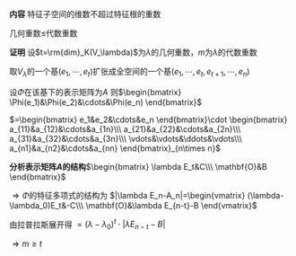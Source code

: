 **内容**
特征子空间的维数不超过特征根的重数

几何重数$\leq$代数重数

**证明**
设$t=\rm{dim}_K(V_\lambda)$为$\lambda$的几何重数，$m$为$\lambda$的代数重数

取$V_\lambda$的一个基$(e_1,\cdots,e_t)$扩张成全空间的一个基$(e_1,\cdots,e_t,e_{t+1},\cdots,e_n)$

设$\Phi$在该基下的表示矩阵为$A$
则$\begin{bmatrix}
\Phi(e_1)&\Phi(e_2)&\cdots&\Phi(e_n)
\end{bmatrix}$

$=\begin{bmatrix}
e_1&e_2&\cdots&e_n
\end{bmatrix}\cdot
\begin{bmatrix}
a_{11}&a_{12}&\cdots&a_{1n}\\\
a_{21}&a_{22}&\cdots&a_{2n}\\\
a_{31}&a_{32}&\cdots&a_{3n}\\\
\vdots&\vdots&\ddots&\vdots\\\
a_{n1}&a_{n2}&\cdots&a_{nn}
\end{bmatrix}_{n\times n}$

**分析表示矩阵$A$的结构**$\begin{bmatrix}
\lambda E_t&C\\\
\mathbf{O}&B
\end{bmatrix}$

$\Rightarrow\Phi$的特征多项式的结构为
$|\lambda E_n-A_n|=\begin{vmatrix}
(\lambda-\lambda_0)E_t&-C\\\
\mathbf{O}&\lambda E_{n-t}-B
\end{vmatrix}$

由拉普拉斯展开得
$=(\lambda-\lambda_0)^t\cdot
|\lambda E_{n-t}-B|$

$\Rightarrow m\geq t$
